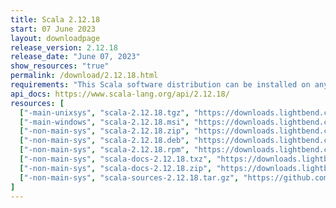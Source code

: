 ```yaml
---
title: Scala 2.12.18
start: 07 June 2023
layout: downloadpage
release_version: 2.12.18
release_date: "June 07, 2023"
show_resources: "true"
permalink: /download/2.12.18.html
requirements: "This Scala software distribution can be installed on any Unix-like or Windows system. It requires Java 8 or later, available <a href='https://www.java.com/'>here</a>."
api_docs: https://www.scala-lang.org/api/2.12.18/
resources: [
  ["-main-unixsys", "scala-2.12.18.tgz", "https://downloads.lightbend.com/scala/2.12.18/scala-2.12.18.tgz", "Mac OS X, Unix, Cygwin", "20.01M"],
  ["-main-windows", "scala-2.12.18.msi", "https://downloads.lightbend.com/scala/2.12.18/scala-2.12.18.msi", "Windows (msi installer)", "126.62M"],
  ["-non-main-sys", "scala-2.12.18.zip", "https://downloads.lightbend.com/scala/2.12.18/scala-2.12.18.zip", "Windows", "20.05M"],
  ["-non-main-sys", "scala-2.12.18.deb", "https://downloads.lightbend.com/scala/2.12.18/scala-2.12.18.deb", "Debian", "147.54M"],
  ["-non-main-sys", "scala-2.12.18.rpm", "https://downloads.lightbend.com/scala/2.12.18/scala-2.12.18.rpm", "RPM package", "126.87M"],
  ["-non-main-sys", "scala-docs-2.12.18.txz", "https://downloads.lightbend.com/scala/2.12.18/scala-docs-2.12.18.txz", "API docs", "54.87M"],
  ["-non-main-sys", "scala-docs-2.12.18.zip", "https://downloads.lightbend.com/scala/2.12.18/scala-docs-2.12.18.zip", "API docs", "109.80M"],
  ["-non-main-sys", "scala-sources-2.12.18.tar.gz", "https://github.com/scala/scala/archive/v2.12.18.tar.gz", "Sources", "6.6M"]
]
---
```

